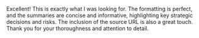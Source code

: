 Excellent! This is exactly what I was looking for. The formatting is perfect, and the summaries are concise and informative, highlighting key strategic decisions and risks. The inclusion of the source URL is also a great touch. Thank you for your thoroughness and attention to detail.